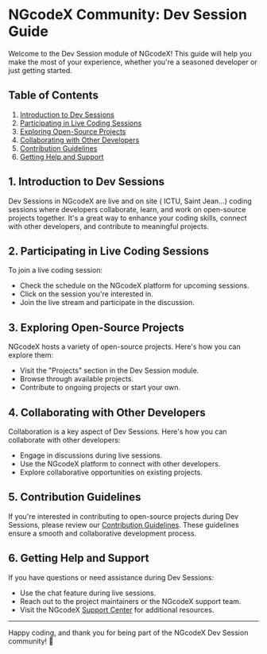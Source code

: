 # NGcodeX Community: Dev Session Guide

Welcome to the Dev Session module of NGcodeX! This guide will help you make the most of your experience, whether you're a seasoned developer or just getting started.

## Table of Contents

1. [Introduction to Dev Sessions](#1-introduction-to-dev-sessions)
2. [Participating in Live Coding Sessions](#2-participating-in-live-coding-sessions)
3. [Exploring Open-Source Projects](#3-exploring-open-source-projects)
4. [Collaborating with Other Developers](#4-collaborating-with-other-developers)
5. [Contribution Guidelines](#5-contribution-guidelines)
6. [Getting Help and Support](#6-getting-help-and-support)

## 1. Introduction to Dev Sessions

Dev Sessions in NGcodeX are live and on site ( ICTU, Saint Jean...) coding sessions where developers collaborate, learn, and work on open-source projects together. It's a great way to enhance your coding skills, connect with other developers, and contribute to meaningful projects.

## 2. Participating in Live Coding Sessions

To join a live coding session:

- Check the schedule on the NGcodeX platform for upcoming sessions.
- Click on the session you're interested in.
- Join the live stream and participate in the discussion.

## 3. Exploring Open-Source Projects

NGcodeX hosts a variety of open-source projects. Here's how you can explore them:

- Visit the "Projects" section in the Dev Session module.
- Browse through available projects.
- Contribute to ongoing projects or start your own.

## 4. Collaborating with Other Developers

Collaboration is a key aspect of Dev Sessions. Here's how you can collaborate with other developers:

- Engage in discussions during live sessions.
- Use the NGcodeX platform to connect with other developers.
- Explore collaborative opportunities on existing projects.

## 5. Contribution Guidelines

If you're interested in contributing to open-source projects during Dev Sessions, please review our [Contribution Guidelines](contribution-rules.md). These guidelines ensure a smooth and collaborative development process.

## 6. Getting Help and Support

If you have questions or need assistance during Dev Sessions:

- Use the chat feature during live sessions.
- Reach out to the project maintainers or the NGcodeX support team.
- Visit the NGcodeX [Support Center](https://ngcodex.com/support) for additional resources.

---

Happy coding, and thank you for being part of the NGcodeX Dev Session community! 🚀
